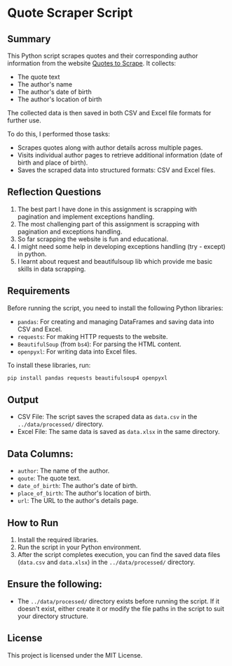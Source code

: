 # Quote Scraper Script

## Summary

This Python script scrapes quotes and their corresponding author information from the website [Quotes to Scrape](http://quotes.toscrape.com). It collects:
- The quote text
- The author's name
- The author's date of birth
- The author's location of birth

The collected data is then saved in both CSV and Excel file formats for further use.

To do this, I performed those tasks:

- Scrapes quotes along with author details across multiple pages.
- Visits individual author pages to retrieve additional information (date of birth and place of birth).
- Saves the scraped data into structured formats: CSV and Excel files.

## Reflection Questions
1. The best part I have done in this assignment is scrapping with pagination and implement exceptions handling.
2. The most challenging part of this assignment is scrapping with pagination and exceptions handling.
3. So far scrapping the website is fun and educational.
4. I might need some help in developing exceptions handling (try - except) in python.
5. I learnt about request and beautifulsoup lib which provide me basic skills in data scrapping.

## Requirements

Before running the script, you need to install the following Python libraries:

- `pandas`: For creating and managing DataFrames and saving data into CSV and Excel.
- `requests`: For making HTTP requests to the website.
- `BeautifulSoup` (from `bs4`): For parsing the HTML content.
- `openpyxl`: For writing data into Excel files.

To install these libraries, run:

```bash
pip install pandas requests beautifulsoup4 openpyxl
```

## Output

* CSV File: The script saves the scraped data as `data.csv` in the `../data/processed/` directory.
* Excel File: The same data is saved as `data.xlsx` in the same directory.

## Data Columns:

* `author`: The name of the author.
* `qoute`: The quote text.
* `date_of_birth`: The author's date of birth.
* `place_of_birth`: The author's location of birth.
* `url`: The URL to the author's details page.

## How to Run

1. Install the required libraries.
2. Run the script in your Python environment.
3. After the script completes execution, you can find the saved data files (`data.csv` and `data.xlsx`) in the `../data/processed/` directory.

## Ensure the following:

* The `../data/processed/` directory exists before running the script. If it doesn't exist, either create it or modify the file paths in the script to suit your directory structure.

## License
This project is licensed under the MIT License.